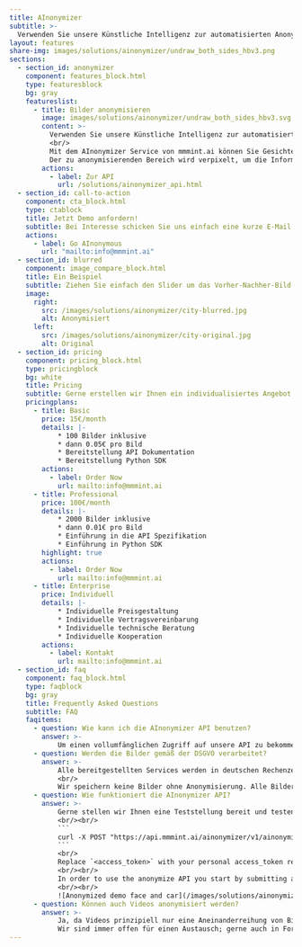 ```yaml
---
title: AInonymizer
subtitle: >-
  Verwenden Sie unsere Künstliche Intelligenz zur automatisierten Anonymisierung von Kennzeichen und Gesichtern - der AInonymizer!
layout: features
share-img: images/solutions/ainonymizer/undraw_both_sides_hbv3.png
sections:
  - section_id: anonymizer
    component: features_block.html
    type: featuresblock
    bg: gray
    featureslist:
      - title: Bilder anonymisieren
        image: images/solutions/ainonymizer/undraw_both_sides_hbv3.svg
        content: >-
          Verwenden Sie unsere Künstliche Intelligenz zur automatisierten <mark>Anonymisierung</mark> von Kennzeichen und Gesichtern.
          <br/>
          Mit dem AInonymizer Service von mmmint.ai können Sie Gesichter und Kennzeichen auf Fotos unkenntlich machen.
          Der zu anonymisierenden Bereich wird verpixelt, um die Informationen und personenbezogenen Daten unkenntlich zu machen.
        actions:
          - label: Zur API
            url: /solutions/ainonymizer_api.html
  - section_id: call-to-action
    component: cta_block.html
    type: ctablock
    title: Jetzt Demo anfordern!
    subtitle: Bei Interesse schicken Sie uns einfach eine kurze E-Mail. Wir erstellen Ihnen einen Testzugang zu unserem AInonymizer-Service. Gerne unterstützen wir Sie beratend hinsichtlich der Implementierung in Ihr System.
    actions:
      - label: Go AInonymous
        url: "mailto:info@mmmint.ai"
  - section_id: blurred
    component: image_compare_block.html
    title: Ein Beispiel
    subtitle: Ziehen Sie einfach den Slider um das Vorher-Nachher-Bild zu vergleichen!
    image:
      right:
        src: /images/solutions/ainonymizer/city-blurred.jpg
        alt: Anonymisiert
      left:
        src: /images/solutions/ainonymizer/city-original.jpg
        alt: Original
  - section_id: pricing
    component: pricing_block.html
    type: pricingblock
    bg: white
    title: Pricing
    subtitle: Gerne erstellen wir Ihnen ein individualisiertes Angebot.
    pricingplans:
      - title: Basic
        price: 15€/month
        details: |-
            * 100 Bilder inklusive
            * dann 0.05€ pro Bild
            * Bereitstellung API Dokumentation
            * Bereitstellung Python SDK
        actions:
          - label: Order Now
            url: mailto:info@mmmint.ai
      - title: Professional
        price: 100€/month
        details: |-
            * 2000 Bilder inklusive
            * dann 0.01€ pro Bild
            * Einführung in die API Spezifikation
            * Einführung in Python SDK
        highlight: true
        actions:
          - label: Order Now
            url: mailto:info@mmmint.ai
      - title: Enterprise
        price: Individuell
        details: |-
            * Individuelle Preisgestaltung
            * Individuelle Vertragsvereinbarung
            * Individuelle technische Beratung
            * Individuelle Kooperation
        actions:
          - label: Kontakt
            url: mailto:info@mmmint.ai
  - section_id: faq
    component: faq_block.html
    type: faqblock
    bg: gray
    title: Frequently Asked Questions
    subtitle: FAQ
    faqitems:
      - question: Wie kann ich die AInonymizer API benutzen?
        answer: >-
            Um einen vollumfänglichen Zugriff auf unsere API zu bekommen, wird ein individualisierter APIKey (`access_token`) benötigt. Gerne stellen wir Ihnen eine Teststellung zur Verfügung, um den Anwendsfall explizit zu testen. Senden Sie uns hierzu bitte eine E-Mail an [info@mmmint.ai](mailto:info@mmmint.ai).
      - question: Werden die Bilder gemäß der DSGVO verarbeitet?
        answer: >-
            Alle bereitgestellten Services werden in deutschen Rechenzentren verarbeitet und gehosted. Übermittelte Datensätze werden in-transit und at-rest verschlüsselt. Ein Zugriff auf die Daten ist nur mit Hilfe des APIKey (`access_token`) möglich. Es wird strikt unter Einhaltung der gültigen DSGVO verarbeitet und gelagert. 
            <br/>
            Wir speichern keine Bilder ohne Anonymisierung. Alle Bilder und Videos werden nur für die Bearbeitung zu unseren Servern übermittelt und ausschließlich anonymisiert gespeichert. Das originale Bild kann zu keinem Zeitpunkt abgerufen werden.  
      - question: Wie funktioniert die AInonymizer API?
        answer: >-
            Gerne stellen wir Ihnen eine Teststellung bereit und testen live mit Ihnen die Verarbeitung. Anbei finden Sie einen Auszug aus unserer API Dokumentation. [[go to api documentation]](https://api.mmmint.ai/ainonymizer/v1/docs)
            <br/><br/>
            ```
            curl -X POST "https://api.mmmint.ai/ainonymizer/v1/ainonymize/?face=true&numberplate=true&logoinsertion=true&access_token=<access_token>" -H  "accept: application/json" -H  "Content-Type: multipart/form-data" -F "file=@car_face.jpg;type=image/jpeg"
            ```
            <br/>
            Replace `<access_token>` with your personal access_token requested from us [info@mmmint.ai](mailto:info@mmmint.ai). 
            <br/><br/>
            In order to use the anonymize API you start by submitting an image via file upload, using a POST to `/anonymize/`. You can decide to only anonymize faces (`?face=true`) and/or numberplates (`?numberplate=true`)  or both (`?face=true&numberplate=true`) . Also, it is possible to overlay the numberplates with custom images using `?logoinsertion=true`. 
            <br/><br/>
            ![Anonymized demo face and car](/images/solutions/ainonymizer/2314f3fed78c77b29373568b0740aac2124dab9150c8247c15ff7be374baa262.jpg)
      - question: Können auch Videos anonymisiert werden?
        answer: >-
            Ja, da Videos prinzipiell nur eine Aneinanderreihung von Bildern sind. Wir arbeiten gerade mit Hochdruck an einer Lösung zur Anonymisierung von Video-Material. Für einen <mark>early access</mark> Zugriff senden Sie uns bitte eine kurze E-Mail an [info@mmmint.ai](mailto:info@mmmint.ai).
            Wir sind immer offen für einen Austausch; gerne auch in Form eines Pilotprojektes mit Ihrem Unternehmen.
---
```

